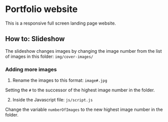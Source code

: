 # Portfolio website

This is a responsive full screen landing page website.

## How to: Slideshow

The slideshow changes images by changing the image number from the list of images in this folder:
`img/cover-images/`

### Adding more images

1. Rename the images to this format:
`image#.jpg`

Setting the `#` to the successor of the highest
image number in the folder.

2. Inside the Javascript file:
`js/script.js`

Change the variable `numberOfImages` to the
new highest image number in the folder.
